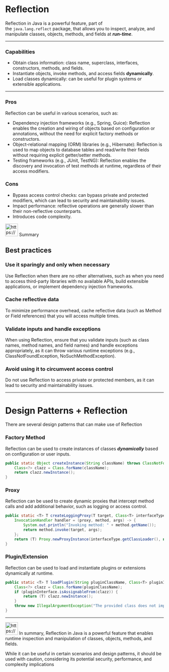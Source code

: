 # Reflection

Reflection in Java is a powerful feature, part of the `java.lang.reflect` package, that allows you to inspect, analyze, and manipulate classes, objects, methods, and fields at ***run-time***.

---

### Capabilities

- Obtain class information: class name, superclass, interfaces, constructors, methods, and fields.
- Instantiate objects, invoke methods, and access fields **dynamically**.
- Load classes dynamically: can be useful for plugin systems or extensible applications.

---

### Pros

Reflection can be useful in various scenarios, such as:

- Dependency injection frameworks (e.g., Spring, Guice): Reflection enables the creation and wiring of objects based on configuration or annotations, without the need for explicit factory methods or constructors.
- Object-relational mapping (ORM) libraries (e.g., Hibernate): Reflection is used to map objects to database tables and read/write their fields without requiring explicit getter/setter methods.
- Testing frameworks (e.g., JUnit, TestNG): Reflection enables the discovery and invocation of test methods at runtime, regardless of their access modifiers.

### Cons

- Bypass access control checks: can bypass private and protected modifiers, which can lead to security and maintainability issues.
- Impact performance: reflective operations are generally slower than their non-reflective counterparts.
- Introduces code complexity.

<aside>
<img src="https://www.notion.so/icons/skull_purple.svg" alt="https://www.notion.so/icons/skull_purple.svg" width="40px" /> Summary

## Best practices

### **Use it sparingly and only when necessary**

Use Reflection when there are no other alternatives, such as when you need to access third-party libraries with no available APIs, build extensible applications, or implement dependency injection frameworks.

### **Cache reflective data**

To minimize performance overhead, cache reflective data (such as Method or Field references) that you will access multiple times.

### Validate inputs and handle exceptions

When using Reflection, ensure that you validate inputs (such as class names, method names, and field names) and handle exceptions appropriately, as it can throw various runtime exceptions (e.g., ClassNotFoundException, NoSuchMethodException).

### Avoid using it to circumvent access control

Do not use Reflection to access private or protected members, as it can lead to security and maintainability issues.

</aside>

---

# Design Patterns + Reflection

There are several design patterns that can make use of Reflection

### **Factory Method**

Reflection can be used to create instances of classes ***dynamically*** based on configuration or user inputs.

```java
public static Object createInstance(String className) throws ClassNotFoundException, IllegalAccessException, InstantiationException {
    Class<?> clazz = Class.forName(className);
    return clazz.newInstance();
}
```

### **Proxy**

Reflection can be used to create dynamic proxies that intercept method calls and add additional behavior, such as logging or access control.

```java
public static <T> T createLoggingProxy(T target, Class<T> interfaceType) {
    InvocationHandler handler = (proxy, method, args) -> {
        System.out.println("Invoking method: " + method.getName());
        return method.invoke(target, args);
    };
    return (T) Proxy.newProxyInstance(interfaceType.getClassLoader(), new Class<?>[]{interfaceType}, handler);
}
```

### **Plugin/Extension**

Reflection can be used to load and instantiate plugins or extensions dynamically at runtime.

```java
public static <T> T loadPlugin(String pluginClassName, Class<T> pluginInterface) throws ClassNotFoundException, IllegalAccessException, InstantiationException {
    Class<?> clazz = Class.forName(pluginClassName);
    if (pluginInterface.isAssignableFrom(clazz)) {
        return (T) clazz.newInstance();
    }
    throw new IllegalArgumentException("The provided class does not implement the plugin interface.");
}
```

---

<aside>
<img src="https://www.notion.so/icons/skull_purple.svg" alt="https://www.notion.so/icons/skull_purple.svg" width="40px" /> In summary, Reflection in Java is a powerful feature that enables runtime inspection and manipulation of classes, objects, methods, and fields.

While it can be useful in certain scenarios and design patterns, it should be used with caution, considering its potential security, performance, and complexity implications

</aside>